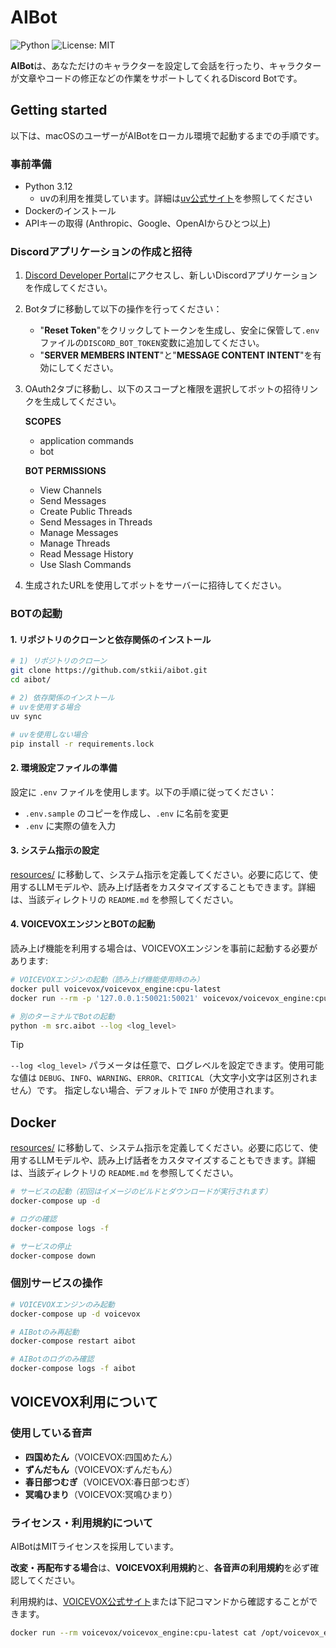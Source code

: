 # AIBot

![Python](https://img.shields.io/badge/Python-3.12-blue.svg?logo=python&logoColor=white&style=flat&labelColor=24292e)
![License: MIT](https://img.shields.io/badge/License-MIT-yellow.svg)

**AIBot**は、あなただけのキャラクターを設定して会話を行ったり、キャラクターが文章やコードの修正などの作業をサポートしてくれるDiscord Botです。

## Getting started

以下は、macOSのユーザーがAIBotをローカル環境で起動するまでの手順です。

### 事前準備

* Python 3.12
  * uvの利用を推奨しています。詳細は[uv公式サイト](https://docs.astral.sh/uv/)を参照してください
* Dockerのインストール
* APIキーの取得 (Anthropic、Google、OpenAIからひとつ以上)

### Discordアプリケーションの作成と招待

1. [Discord Developer Portal](https://discord.com/developers/bots)にアクセスし、新しいDiscordアプリケーションを作成してください。

2. Botタブに移動して以下の操作を行ってください：
   - "**Reset Token**"をクリックしてトークンを生成し、安全に保管して`.env`ファイルの`DISCORD_BOT_TOKEN`変数に追加してください。
   - "**SERVER MEMBERS INTENT**"と"**MESSAGE CONTENT INTENT**"を有効にしてください。

3. OAuth2タブに移動し、以下のスコープと権限を選択してボットの招待リンクを生成してください。

    **SCOPES**
    - application commands
    - bot

    **BOT PERMISSIONS**
    - View Channels
    - Send Messages
    - Create Public Threads
    - Send Messages in Threads
    - Manage Messages
    - Manage Threads
    - Read Message History
    - Use Slash Commands

4. 生成されたURLを使用してボットをサーバーに招待してください。


### BOTの起動

#### 1. リポジトリのクローンと依存関係のインストール

```bash
# 1) リポジトリのクローン
git clone https://github.com/stkii/aibot.git
cd aibot/

# 2) 依存関係のインストール
# uvを使用する場合
uv sync

# uvを使用しない場合
pip install -r requirements.lock
```

#### 2. 環境設定ファイルの準備

設定に `.env` ファイルを使用します。以下の手順に従ってください：
* `.env.sample` のコピーを作成し、`.env` に名前を変更
* `.env` に実際の値を入力

#### 3. システム指示の設定

[resources/](https://github.com/stkii/aibot/tree/main/resources) に移動して、システム指示を定義してください。必要に応じて、使用するLLMモデルや、読み上げ話者をカスタマイズすることもできます。詳細は、当該ディレクトリの `README.md` を参照してください。

#### 4. VOICEVOXエンジンとBOTの起動

読み上げ機能を利用する場合は、VOICEVOXエンジンを事前に起動する必要があります:

```bash
# VOICEVOXエンジンの起動（読み上げ機能使用時のみ）
docker pull voicevox/voicevox_engine:cpu-latest
docker run --rm -p '127.0.0.1:50021:50021' voicevox/voicevox_engine:cpu-latest

# 別のターミナルでBotの起動
python -m src.aibot --log <log_level>
```

> [!TIP]
> `--log <log_level>` パラメータは任意で、ログレベルを設定できます。使用可能な値は `DEBUG`、`INFO`、`WARNING`、`ERROR`、`CRITICAL`（大文字小文字は区別されません）です。
> 指定しない場合、デフォルトで `INFO` が使用されます。

## Docker

[resources/](https://github.com/stkii/aibot/tree/main/resources) に移動して、システム指示を定義してください。必要に応じて、使用するLLMモデルや、読み上げ話者をカスタマイズすることもできます。詳細は、当該ディレクトリの `README.md` を参照してください。

```bash
# サービスの起動（初回はイメージのビルドとダウンロードが実行されます）
docker-compose up -d

# ログの確認
docker-compose logs -f

# サービスの停止
docker-compose down
```

### 個別サービスの操作

```bash
# VOICEVOXエンジンのみ起動
docker-compose up -d voicevox

# AIBotのみ再起動
docker-compose restart aibot

# AIBotのログのみ確認
docker-compose logs -f aibot
```

## VOICEVOX利用について

### 使用している音声

* **四国めたん**（VOICEVOX:四国めたん）
* **ずんだもん**（VOICEVOX:ずんだもん）
* **春日部つむぎ**（VOICEVOX:春日部つむぎ）
* **冥鳴ひまり**（VOICEVOX:冥鳴ひまり）

### ライセンス・利用規約について

AIBotはMITライセンスを採用しています。

**改変・再配布する場合**は、**VOICEVOX利用規約**と、**各音声の利用規約**を必ず確認してください。

利用規約は、[VOICEVOX公式サイト](https://voicevox.hiroshiba.jp/)または下記コマンドから確認することができます。

```bash
docker run --rm voicevox/voicevox_engine:cpu-latest cat /opt/voicevox_engine/README.md
```
